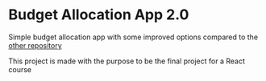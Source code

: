 # Budget Allocation App 2.0

Simple budget allocation app with some improved options compared to the [other repository](https://github.com/KPI01/budget-allocation-app)

This project is made with the purpose to be the final project for a React course
